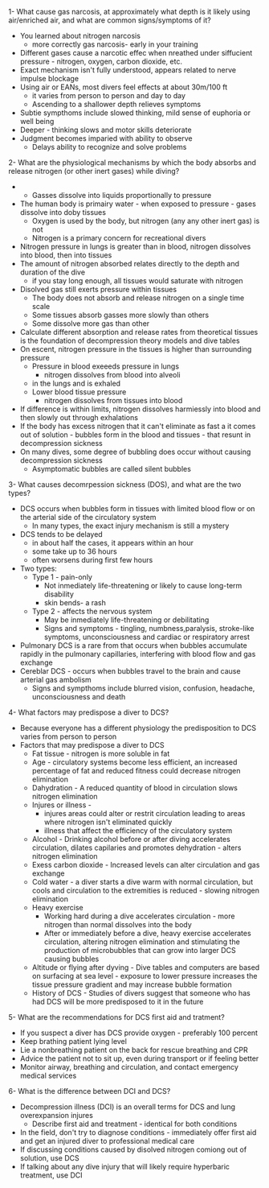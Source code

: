 1- What cause gas narcosis, at approximately what depth is it likely using air/enriched air, and what are common signs/symptoms of it?

- You learned about nitrogen narcosis 
	- more correctly gas narcosis- early in your training
- Different gases cause a narcotic effec when nreathed under siffucient pressure - nitrogen, oxygen, carbon dioxide, etc.
- Exact mechanism isn't fully understood, appears related to nerve impulse blockage
- Using air or EANs, most divers feel effects at about 30m/100 ft
	- it varies from person to person and day to day
	- Ascending to a shallower depth relieves symptoms
- Subtie sympthoms include slowed thinking, mild sense of euphoria or well being
- Deeper - thinking slows and motor skills deteriorate
- Judgment becomes imparied with ability to observe
	- Delays ability to recognize and solve problems


2- What are the physiological mechanisms by which the body absorbs and release nitrogen (or other inert gases) while diving? 

- - Gasses dissolve into liquids proportionally to pressure
- The human body is primairy water - when exposed to pressure - gases dissolve into doby tissues
	- Oxygen is used by the body, but nitrogen (any any other inert gas) is not
	- Nitrogen is a primary concern for recreational divers
- Nitrogen pressure in lungs is greater than in blood, nitrogen dissolves into blood, then into tissues
- The amount of nitrogen absorbed relates directly to the depth and duration of the dive
	- if you stay long enough, all tissues would saturate with nitrogen
- Disolved gas still exerts pressure within tissues
	- The body does not absorb and release nitrogen on a single time scale
	- Some tissues absorb gasses more slowly than others
	- Some dissolve more gas than other
- Calculate different absorption and release rates from theoretical tissues is the foundation of decompression theory models and dive tables
- On escent, nitrogen pressure in the tissues is higher than surrounding pressure
	- Pressure in blood exeeeds pressure in lungs
		- nitrogen dissolves from blood into alveoli
	- in the lungs and is exhaled
	- Lower blood tissue pressure
		- nitrogen dissolves from tissues into blood
- If difference is within limits, nitrogen dissolves harmiessly into blood and then slowly out through exhalations
- If the body has excess nitrogen that it can't eliminate as fast a it comes out of solution - bubbles form in the blood and tissues - that resunt in decompression sickness
- On many dives, some degree of bubbling does occur without causing decompression sickness
	- Asymptomatic bubbles are called silent bubbles

3- What causes decomrpession sickness (DOS), and what are the two types?

- DCS occurs when bubbles form in tissues with limited blood flow or on the arterial side of the circulatory system
	- In many types, the exact injury mechanism is still a mystery
- DCS tends to be delayed
	- in about half the cases, it appears within an hour
	- some take up to 36 hours
	- often worsens during first few hours
- Two types:
	- Type 1 - pain-only
		- Not inmediately life-threatening or likely to cause long-term disability
		- skin bends- a rash
	- Type 2 - affects the nervous system
		- May be inmediately life-threatening or debilitating
		- Signs and symptoms - tingling, numbness,paralysis, stroke-like symptoms, unconsciousness and cardiac or respiratory arrest
- Pulmonary DCS is a rare from that occurs when bubbles accumulate rapidly in the pulmonary capillaries, interfering with blood flow and gas exchange
- Cereblar DCS - occurs when bubbles travel to the brain and cause arterial gas ambolism
	- Signs and sympthoms include blurred vision, confusion, headache, unconsciousness and death


4- What factors may predispose a diver to DCS?

- Because everyone has a different physiology the predisposition to DCS varies from person to person
- Factors that may predispose a diver to DCS
	- Fat tissue - nitrogen is more soluble in fat
	- Age - circulatory systems become less efficient, an increased percentage of fat and reduced fitness could decrease nitrogen elimination
	- Dahydration - A reduced quantity of blood in circulation slows nitrogen elimination
	- Injures or illness -
		- injures areas could alter or restrit circulation leading to areas where nitrogen isn't eliminated quickly
		- illness that affect the efficiency of the circulatory system
	- Alcohol - Drinking alcohol before or after diving accelerates circulation, dilates capilaries and promotes dehydration - alters nitrogen elimination
	- Exess carbon dioxide - Increased levels can alter circulation and gas exchange
	- Cold water - a diver starts a dive warm with normal circulation, but cools and circulation to the extremities is reduced - slowing nitrogen elimination
	- Heavy exercise
		- Working hard during a dive accelerates circulation - more nitrogen than normal dissolves into the body
		- After or immediately before a dive, heavy exercise accelerates circulation, altering nitrogen elimination and stimulating the production of microbubbles that can grow into larger DCS causing bubbles
	- Altitude or flying after dyving - Dive tables and computers are based on surfacing at sea level - exposure to lower pressure increases the tissue pressure gradient and may increase bubble formation
	- History of DCS - Studies of divers suggest that someone who has had DCS will be more predisposed to it in the future

5- What are the recommendations for DCS first aid and tratment?

- If you suspect a diver has DCS provide oxygen - preferably 100 percent
- Keep brathing patient lying level
- Lie a nonbreathing patient on the back for rescue breathing and CPR
- Advice the patient not to sit up, even during transport or if feeling better
- Monitor airway, breathing and circulation, and contact emergency medical services

6- What is the difference between DCI and DCS?

- Decompression illness (DCI) 	is an overall terms for DCS and lung overexpansion injures 
	- Describe first aid and treatment - identical for both conditions 
- In the field, don't try to diagnose conditions - immediately offer first aid and get an injured diver to professional medical care
- If discussing conditions caused by disolved nitrogen comiong out of solution, use DCS
- If talking about any dive injury that will likely require hyperbaric treatment, use DCI


